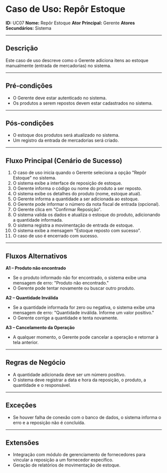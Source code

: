 # Caso de Uso: Repôr Estoque

**ID:** UC07
**Nome:** Repôr Estoque
**Ator Principal:** Gerente
**Atores Secundários:** Sistema

---

## Descrição
Este caso de uso descreve como o Gerente adiciona itens ao estoque manualmente (entrada de mercadorias) no sistema.

---

## Pré-condições
- O Gerente deve estar autenticado no sistema.
- Os produtos a serem repostos devem estar cadastrados no sistema.

---

## Pós-condições
- O estoque dos produtos será atualizado no sistema.
- Um registro da entrada de mercadorias será criado.

---

## Fluxo Principal (Cenário de Sucesso)
1. O caso de uso inicia quando o Gerente seleciona a opção "Repôr Estoque" no sistema.
2. O sistema exibe a interface de reposição de estoque.
3. O Gerente informa o código ou nome do produto a ser reposto.
4. O sistema exibe os detalhes do produto (nome, estoque atual).
5. O Gerente informa a quantidade a ser adicionada ao estoque.
6. O Gerente pode informar o número da nota fiscal de entrada (opcional).
7. O Gerente clica em "Confirmar Reposição".
8. O sistema valida os dados e atualiza o estoque do produto, adicionando a quantidade informada.
9. O sistema registra a movimentação de entrada de estoque.
10. O sistema exibe a mensagem "Estoque reposto com sucesso".
11. O caso de uso é encerrado com sucesso.

---

## Fluxos Alternativos
**A1 – Produto não encontrado**
- Se o produto informado não for encontrado, o sistema exibe uma mensagem de erro: "Produto não encontrado."
- O Gerente pode tentar novamente ou buscar outro produto.

**A2 – Quantidade Inválida**
- Se a quantidade informada for zero ou negativa, o sistema exibe uma mensagem de erro: "Quantidade inválida. Informe um valor positivo."
- O Gerente corrige a quantidade e tenta novamente.

**A3 – Cancelamento da Operação**
- A qualquer momento, o Gerente pode cancelar a operação e retornar à tela anterior.

---

## Regras de Negócio
- A quantidade adicionada deve ser um número positivo.
- O sistema deve registrar a data e hora da reposição, o produto, a quantidade e o responsável.

---

## Exceções
- Se houver falha de conexão com o banco de dados, o sistema informa o erro e a reposição não é concluída.

---

## Extensões
- Integração com módulo de gerenciamento de fornecedores para vincular a reposição a um fornecedor específico.
- Geração de relatórios de movimentação de estoque.

